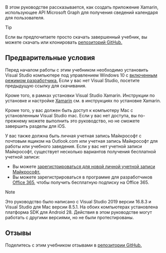 <!-- markdownlint-disable MD002 MD041 -->

В этом руководстве рассказывается, как создать приложение Xamarin, использующее API Microsoft Graph для получения сведений календаря для пользователя.

> [!TIP]
> Если вы предпочитаете просто скачать завершенный учебник, вы можете скачать или клонировать [репозиторий GitHub.](https://github.com/microsoftgraph/msgraph-training-xamarin)

## <a name="prerequisites"></a>Предварительные условия

Перед началом работы с [](https://visualstudio.microsoft.com/vs/) этим учебником необходимо установить Visual Studio компьютере под управлением Windows 10 с [включенным режимом разработчика.](https://docs.microsoft.com/windows/uwp/get-started/enable-your-device-for-development) Если у вас нет Visual Studio, посетите предыдущую ссылку для скачивания.

Кроме того, в рамках установки Visual Studio Xamarin. Инструкции по установке и настройке [Xamarin](/xamarin/cross-platform/get-started/installation) см. в инструкциях по установке Xamarin.

Кроме того, у вас должен быть доступ к компьютеру Mac с установленным Visual Studio mac. Если у вас нет доступа, вы по-прежнему можете выполнить это руководство, но не сможете завершить разделы для iOS.

У вас также должна быть личная учетная запись Майкрософт с почтовым ящиком на Outlook.com или учетная запись Майкрософт для работы или учебного заведения. Если у вас нет учетной записи Майкрософт, существует несколько вариантов получения бесплатной учетной записи:

- Вы можете [зарегистрироваться для новой личной учетной записи Майкрософт.](https://signup.live.com/signup?wa=wsignin1.0&rpsnv=12&ct=1454618383&rver=6.4.6456.0&wp=MBI_SSL_SHARED&wreply=https://mail.live.com/default.aspx&id=64855&cbcxt=mai&bk=1454618383&uiflavor=web&uaid=b213a65b4fdc484382b6622b3ecaa547&mkt=E-US&lc=1033&lic=1)
- Вы можете зарегистрироваться в программе для разработчиков [Office 365,](https://developer.microsoft.com/office/dev-program) чтобы получить бесплатную подписку на Office 365.

> [!NOTE]
> Это руководство было написано с Visual Studio 2019 версии 16.8.3 и Visual Studio для Mac версии 8.5.1. На обоих компьютерах установлена платформа SDK для Android 28. Действия в этом руководстве могут работать с другими версиями, но не были протестированы.

## <a name="feedback"></a>Отзывы

Поделитесь с этим учебником отзывами в [репозитории GitHub.](https://github.com/microsoftgraph/msgraph-training-xamarin)
